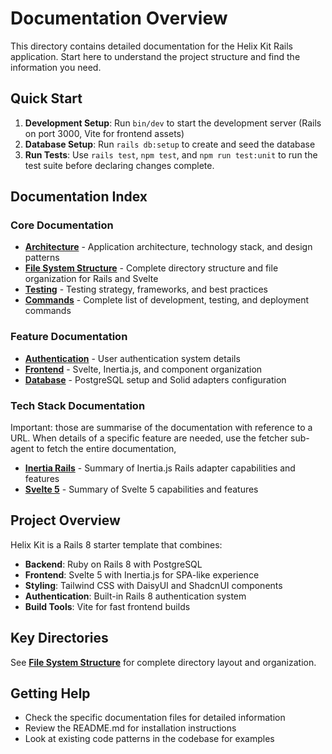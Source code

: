 # Documentation Overview

This directory contains detailed documentation for the Helix Kit Rails application. Start here to understand the project structure and find the information you need.

## Quick Start

1. **Development Setup**: Run `bin/dev` to start the development server (Rails on port 3000, Vite for frontend assets)
2. **Database Setup**: Run `rails db:setup` to create and seed the database
3. **Run Tests**: Use `rails test`, `npm test`, and `npm run test:unit` to run the test suite before declaring changes complete.

## Documentation Index

### Core Documentation

- **[Architecture](./architecture.md)** - Application architecture, technology stack, and design patterns
- **[File System Structure](./file_system_structure.md)** - Complete directory structure and file organization for Rails and Svelte
- **[Testing](./testing.md)** - Testing strategy, frameworks, and best practices
- **[Commands](./commands.md)** - Complete list of development, testing, and deployment commands

### Feature Documentation

- **[Authentication](./authentication.md)** - User authentication system details
- **[Frontend](./frontend.md)** - Svelte, Inertia.js, and component organization
- **[Database](./database.md)** - PostgreSQL setup and Solid adapters configuration

### Tech Stack Documentation

Important: those are summarise of the documentation with reference to a URL. When details of a specific feature are needed, use the fetcher sub-agent to fetch the entire documentation, 

- **[Inertia Rails](./stack/inertia-rails.md)** - Summary of Inertia.js Rails adapter capabilities and features
- **[Svelte 5](./stack/svelte-5.md)** - Summary of Svelte 5 capabilities and features

## Project Overview

Helix Kit is a Rails 8 starter template that combines:
- **Backend**: Ruby on Rails 8 with PostgreSQL
- **Frontend**: Svelte 5 with Inertia.js for SPA-like experience
- **Styling**: Tailwind CSS with DaisyUI and ShadcnUI components
- **Authentication**: Built-in Rails 8 authentication system
- **Build Tools**: Vite for fast frontend builds

## Key Directories

See **[File System Structure](./file_system_structure.md)** for complete directory layout and organization.

## Getting Help

- Check the specific documentation files for detailed information
- Review the README.md for installation instructions
- Look at existing code patterns in the codebase for examples